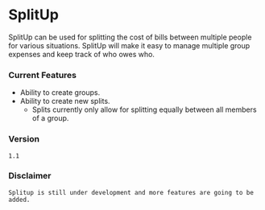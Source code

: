 # SplitUp

SplitUp can be used for splitting the cost of bills between multiple people for various situations. SplitUp will make it easy to manage multiple group expenses and keep track of who owes who.

### Current Features
  - Ability to create groups.
  - Ability to create new splits.
    - Splits currently only allow for splitting equally between all members of a group.


### Version
    1.1

### Disclaimer
    Splitup is still under development and more features are going to be added.

